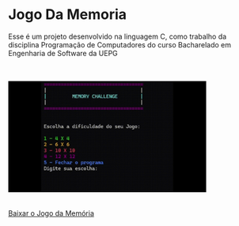 # Jogo Da Memoria
Esse é um projeto desenvolvido na linguagem C, como trabalho da disciplina Programação de Computadores do curso Bacharelado em Engenharia de Software da UEPG

</br>
</br>
<img src="gif-gameplay.gif" width="400">
</br>
</br>

[Baixar o Jogo da Memória](https://github.com/guilherme-daneliv23/JogoDaMemoria/raw/main/jogo_memoria.exe)
